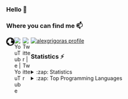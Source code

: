 ### Hello 👋

### Where you can find me 📫
[![alexgrigoras profile](https://img.shields.io/github/followers/alexgrigoras?label=Follow%20Me&style=flat-square)](https://github.com/alexgrigoras)
[<img align="left" alt="Portfolio" width="22px" src="https://raw.githubusercontent.com/iconic/open-iconic/master/svg/globe.svg" />][website]
[<img align="left" alt="YouTube | YouTube" width="22px" src="https://cdn.jsdelivr.net/npm/simple-icons@v3/icons/youtube.svg" />][youtube]
[<img align="left" alt="Twitter | Twitter" width="22px" src="https://cdn.jsdelivr.net/npm/simple-icons@v3/icons/twitter.svg" />][twitter]
<br/>

### Statistics ⚡

<details>
  <summary>:zap: Statistics</summary>
  <img align="left" alt="stats" src="https://github-readme-stats.codestackr.vercel.app/api?username=alexgrigoras&show_icons=true&hide_border=true" />
</details>
<details>
  <summary>:zap: Top Programming Languages</summary>
  <img align="left" alt="languages" src="https://github-readme-stats.vercel.app/api/top-langs/?username=alexgrigoras&langs_count=8" />
</details>

[website]: https://alexgrigoras.github.io/portfolio/
[youtube]: https://www.youtube.com/channel/UCidS-sTu3QhykD-KG7rjAUw
[twitter]: https://twitter.com/10Grigoras
